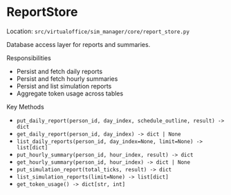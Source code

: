 # ReportStore

Location: `src/virtualoffice/sim_manager/core/report_store.py`

Database access layer for reports and summaries.

Responsibilities
- Persist and fetch daily reports
- Persist and fetch hourly summaries
- Persist and list simulation reports
- Aggregate token usage across tables

Key Methods
- `put_daily_report(person_id, day_index, schedule_outline, result) -> dict`
- `get_daily_report(person_id, day_index) -> dict | None`
- `list_daily_reports(person_id, day_index=None, limit=None) -> list[dict]`
- `put_hourly_summary(person_id, hour_index, result) -> dict`
- `get_hourly_summary(person_id, hour_index) -> dict | None`
- `put_simulation_report(total_ticks, result) -> dict`
- `list_simulation_reports(limit=None) -> list[dict]`
- `get_token_usage() -> dict[str, int]`

